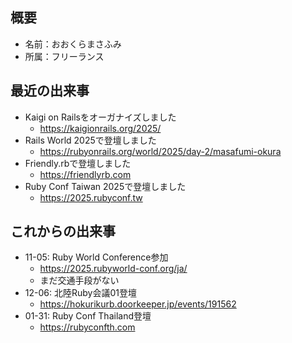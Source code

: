 ## 概要

- 名前：おおくらまさふみ
- 所属：フリーランス

## 最近の出来事

- Kaigi on Railsをオーガナイズしました
  - https://kaigionrails.org/2025/
- Rails World 2025で登壇しました
  - https://rubyonrails.org/world/2025/day-2/masafumi-okura
- Friendly.rbで登壇しました
  - https://friendlyrb.com
- Ruby Conf Taiwan 2025で登壇しました
  - https://2025.rubyconf.tw

## これからの出来事

- 11-05: Ruby World Conference参加
  - https://2025.rubyworld-conf.org/ja/
  - まだ交通手段がない
- 12-06: 北陸Ruby会議01登壇
  - https://hokurikurb.doorkeeper.jp/events/191562
- 01-31: Ruby Conf Thailand登壇
  - https://rubyconfth.com
